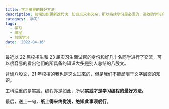 ```yaml
---
title: 学习编程的最好方法
description: 前端知识更新迭代快，知识点又多又杂，所以持续学习是必须的，高效的学习方法也是必要的。
category: '学习'
tags:
  - 学习
  - 编程
  - 前端学习
date: '2022-04-16'
---
```


最近以 22 届校招生和 23 届实习生面试官的身份和好几十名同学进行了交流，可以很容易的看出他们的所具备的知识大多是别人总结的八股文。

背诵八股文，21 年校招的我也是这么过来的，但是我们不能局限于文字层面的知识。

工科注重的是实践，编程亦是如此，所以**实践才是学习编程的最好方法。**

最后，送上一句，**纸上得来终觉浅，绝知此事须躬行**。
